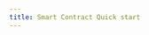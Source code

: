 ```yaml
---
title: Smart Contract Quick start
---
```


<ExternalRedirect href="https://docs.uniswap.org/protocol/V2/guides/smart-contract-integration/quick-start" />
